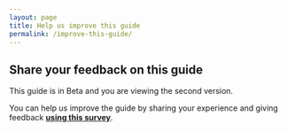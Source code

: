 ```yaml
---
layout: page
title: Help us improve this guide
permalink: /improve-this-guide/
---
```


## Share your feedback on this guide 

This guide is in Beta and you are viewing the second version.  

You can help us improve the guide by sharing your experience and giving feedback [**using this survey**](https://forms.office.com/Pages/ResponsePage.aspx?id=Hwf2UP67GkCIA2c3SOYp4nsSJoMExjNAvWPV0wF8vLFUNUVKNFFXM0NES1RXUU5MOEtLM1NYVkM1Uy4u).

